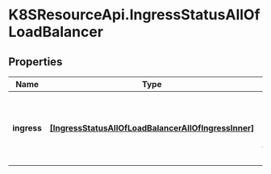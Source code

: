 # K8SResourceApi.IngressStatusAllOfLoadBalancer

## Properties

Name | Type | Description | Notes
------------ | ------------- | ------------- | -------------
**ingress** | [**[IngressStatusAllOfLoadBalancerAllOfIngressInner]**](IngressStatusAllOfLoadBalancerAllOfIngressInner.md) | ingress is a list containing ingress points for the load-balancer. | [optional] 


